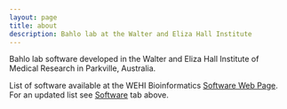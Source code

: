 ```yaml
---
layout: page
title: about
description: Bahlo lab at the Walter and Eliza Hall Institute
---
```


Bahlo lab software developed in the Walter and Eliza Hall Institute of Medical
Research in Parkville, Australia.

List of software available at the WEHI Bioinformatics
[Software Web Page](http://bioinf.wehi.edu.au/software/).
For an updated list see [Software](http://bahlolab.github.io/pages/software.html) tab above.

